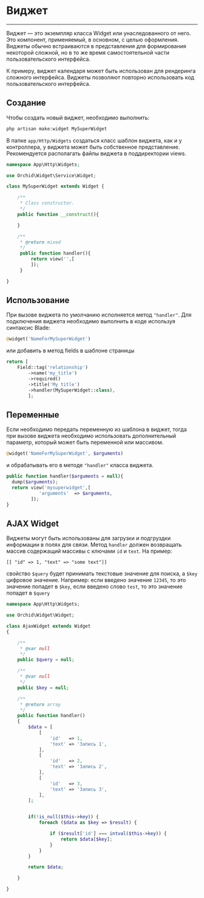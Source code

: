 # Виджет
----------

Виджет — это экземпляр класса Widget или унаследованного от него. Это компонент, применяемый, в основном, с целью оформления. Виджеты обычно встраиваются в представления для формирования некоторой сложной, но в то же время самостоятельной части пользовательского интерфейса.


К примеру, виджет календаря может быть использован для рендеринга сложного интерфейса. Виджеты позволяют повторно использовать код пользовательского интерфейса.

## Создание
	
Чтобы создать новый виджет, необходимо выполнить:

```php
php artisan make:widget MySuperWidget
```

В папке `app/Http/Widgets` создаться класс шаблон виджета, как и у контроллера, у виджета может быть собственное представление.
Рекомендуется располагать файлы виджета в поддиректории views.

```php
namespace App\Http\Widgets;

use Orchid\Widget\Service\Widget;

class MySuperWidget extends Widget {

    /**
     * Class constructor.
     */
    public function __construct(){

    }

    /**
     * @return mixed
     */
     public function handler(){
         return view('',[
         ]);
     }

}
```
	


## Использование


При вызове виджета по умолчанию исполняется метод `"handler"`.
Для подключения виджета необходимо выполнить в коде используя синтаксис Blade:
```php
@widget('NameForMySuperWidget')
```
или добавить в метод fields в шаблоне страницы
```php
return [
	Field::tag('relationship')
		->name('my_title')
		->required()
		->title('My title')
		->handler(MySuperWidget::class),
        ];
```

## Переменные

Если необходимо передать переменную из шаблона в виджет, тогда при вызове виджета необходимо использовать дополнительный параметр, который может быть переменной или массивом.
```php
@widget('NameForMySuperWidget', $arguments)
```
и обрабатывать его в методе `"handler"` класса виджета.
```php
public function handler($arguments = null){
  dump($arguments);
  return view('mysuperwidget',[
            'arguments'  => $arguments,
         ]);
}
```

## AJAX Widget

Виджеты могут быть использованы для загрузки и подгруздки информации в полях для связи.
Метод `handler` должен возвращать массив содержащий массивы с ключами `id` и `text`. На пример:
```
[[ "id" => 1, "text" => "some text"]]
```

свойство `$query` будет принимать текстовые значение для поиска, а `$key` цифровое значение. Например:
если введено значение `12345`, то это значение попадет в  `$key`, если введено слово `test`, то это значение
попадет в `$query`


```php
namespace App\Http\Widgets;

use Orchid\Widget\Widget;

class AjaxWidget extends Widget
{

    /**
     * @var null
     */
    public $query = null;

    /**
     * @var null
     */
    public $key = null;

    /**
     * @return array
     */
    public function handler()
    {
        $data = [
            [
                'id'   => 1,
                'text' => 'Запись 1',
            ],
            [
                'id'   => 2,
                'text' => 'Запись 2',
            ],
            [
                'id'   => 3,
                'text' => 'Запись 3',
            ],
        ];


        if(!is_null($this->key)) {
            foreach ($data as $key => $result) {

                if ($result['id'] === intval($this->key)) {
                    return $data[$key];
                }
            }
        }

        return $data;

    }

}

```
